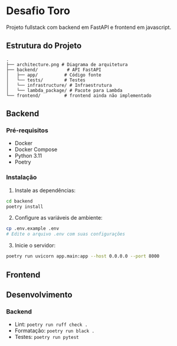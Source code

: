 # Desafio Toro

Projeto fullstack com backend em FastAPI e frontend em javascript.

## Estrutura do Projeto

```
.
├── architecture.png # Diagrama de arquitetura
├── backend/           # API FastAPI
│   ├── app/          # Código fonte
│   └── tests/        # Testes
│   └── infrastructure/ # Infraestrutura
│   └── lambda_package/ # Pacote para Lambda
└── frontend/         # frontend ainda não implementado

```

## Backend

### Pré-requisitos
- Docker
- Docker Compose
- Python 3.11
- Poetry

### Instalação

1. Instale as dependências:
```bash
cd backend
poetry install
```

2. Configure as variáveis de ambiente:
```bash
cp .env.example .env
# Edite o arquivo .env com suas configurações

```

3. Inicie o servidor:
```bash
poetry run uvicorn app.main:app --host 0.0.0.0 --port 8000
```

## Frontend


## Desenvolvimento

### Backend

- Lint: `poetry run ruff check .`
- Formatação: `poetry run black .`
- Testes: `poetry run pytest`



